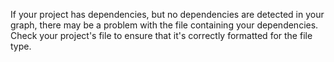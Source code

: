 If your project has dependencies, but no dependencies are detected in your graph, there may be a problem with the file containing your dependencies. Check your project's file to ensure that it's correctly formatted for the file type.
